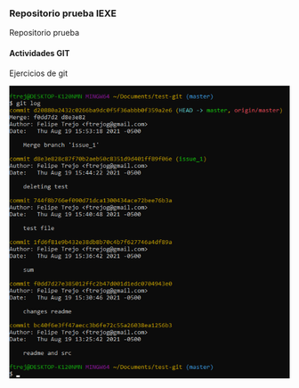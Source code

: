 ### Repositorio prueba IEXE 

Repositorio prueba 

#### Actividades GIT 

Ejercicios de git

!["Log de commits"](./img/log.png)